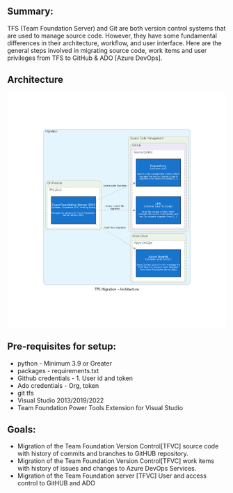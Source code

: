 ## Summary:
TFS (Team Foundation Server) and Git are both version control systems that are used to manage source code. However, they have some fundamental differences in their architecture, workflow, and user interface. Here are the general steps involved in migrating source code, work items and user privileges from TFS to GitHub & ADO [Azure DevOps].

## Architecture

![Architecture](./architecture/tfs_migration_-_architecture.png)  

## Pre-requisites for setup:
- python - Minimum 3.9 or Greater
- packages - requirements.txt
- Github credentials - 1. User id and token
- Ado credentials - Org, token
- git tfs
- Visual Studio 2013/2019/2022
- Team Foundation Power Tools Extension for Visual Studio

## Goals:
- Migration of the Team Foundation Version Control[TFVC] source code with history of commits and branches to GitHUB repository.
- Migration of the Team Foundation Version Control[TFVC] work items with history of issues and changes to Azure DevOps Services.
- Migration of the Team Foundation server [TFVC] User and access control to GitHUB and ADO